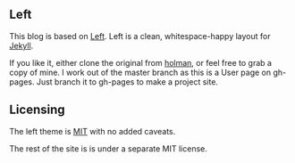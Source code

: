 ## Left

This blog is based on [Left](https://github.com/holman/left). Left is a clean, whitespace-happy layout for [Jekyll](https://github.com/mojombo/jekyll).

If you like it, either clone the original from [holman](https://github.com/holman/left), or feel free to grab a copy of mine. I work out of the master branch as this is a User page on gh-pages. Just branch it to gh-pages to make a project site.

## Licensing

The left theme is [MIT](https://github.com/holman/left/blob/master/LICENSE) with no
added caveats.

The rest of the site is is under a separate MIT license.